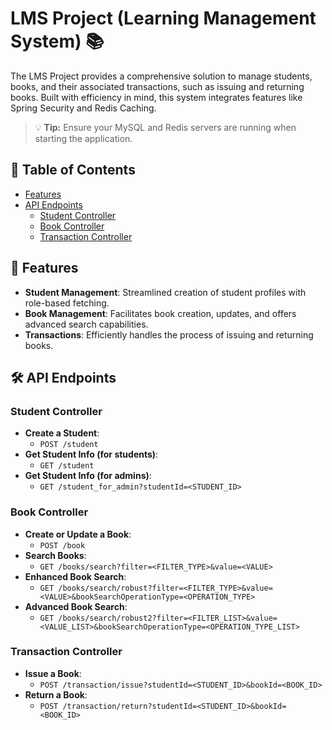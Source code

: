 # LMS Project (Learning Management System) 📚

The LMS Project provides a comprehensive solution to manage students, books, and their associated transactions, such as issuing and returning books. Built with efficiency in mind, this system integrates features like Spring Security and Redis Caching.

> 💡 **Tip:** Ensure your MySQL and Redis servers are running when starting the application.

## 📌 Table of Contents

- [Features](#features)
- [API Endpoints](#api-endpoints)
  - [Student Controller](#student-controller)
  - [Book Controller](#book-controller)
  - [Transaction Controller](#transaction-controller)


## 🚀 Features

- **Student Management**: Streamlined creation of student profiles with role-based fetching.
- **Book Management**: Facilitates book creation, updates, and offers advanced search capabilities.
- **Transactions**: Efficiently handles the process of issuing and returning books.

## 🛠 API Endpoints

### Student Controller

- **Create a Student**:
  - `POST /student`
- **Get Student Info (for students)**:
  - `GET /student`
- **Get Student Info (for admins)**:
  - `GET /student_for_admin?studentId=<STUDENT_ID>`

### Book Controller

- **Create or Update a Book**:
  - `POST /book`
- **Search Books**:
  - `GET /books/search?filter=<FILTER_TYPE>&value=<VALUE>`
- **Enhanced Book Search**:
  - `GET /books/search/robust?filter=<FILTER_TYPE>&value=<VALUE>&bookSearchOperationType=<OPERATION_TYPE>`
- **Advanced Book Search**:
  - `GET /books/search/robust2?filter=<FILTER_LIST>&value=<VALUE_LIST>&bookSearchOperationType=<OPERATION_TYPE_LIST>`

### Transaction Controller

- **Issue a Book**:
  - `POST /transaction/issue?studentId=<STUDENT_ID>&bookId=<BOOK_ID>`
- **Return a Book**:
  - `POST /transaction/return?studentId=<STUDENT_ID>&bookId=<BOOK_ID>`

